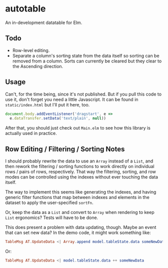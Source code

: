 # autotable

An in-development datatable for Elm.

## Todo

* Row-level editing.
* Separate a column's sorting state from the data itself so sorting can be
  removed from a column. Sorts can currently be cleared but they clear to the
  Ascending direction.

## Usage

Can't, for the time being, since it's not published. But if you pull this code
to use it, don't forget you need a little Javascript. It can be found in
`static/index.html` but I'll put it here, too.

```js
document.body.addEventListener('dragstart', e =>
  e.dataTransfer.setData('text/plain', null))
```

After that, you should just check out `Main.elm` to see how this library is
actually used in practice.

## Row Editing / Filtering / Sorting Notes

I should probably rewrite the data to use an `Array` instead of a `List`, and
then rework the filtering / sorting functions to work directly on individual
rows / pairs of rows, respectively. That way the filtering, sorting, and row
modes can be controlled using the indexes without ever touching the data
itself.

The way to implement this seems like generating the indexes, and having generic
filter functions that map between indexes and elements in the dataset to apply
the user-specified `sortFn`.

Or, keep the data as a `List` and convert to `Array` when rendering to keep
`List` ergonomics? Tests will have to be done.

This does present a problem with data updating, though. Maybe an event that can
set new data? In the demo code, it might work something like:

```elm
TableMsg AT.UpdateData <| Array.append model.tableState.data someNewData
```

Or:

```elm
TableMsg AT.UpdateData <| model.tableState.data ++ someNewData
```
